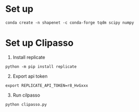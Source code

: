 # Set up
```
conda create -n shapenet -c conda-forge tqdm scipy numpy
```

# Set up Clipasso

1. Install replicate
```
python -m pip install replicate
```

2. Export api token
```
export REPLICATE_API_TOKEN=r8_HvGxxx
```

3. Run cilpasso
```
python clipasso.py
```
